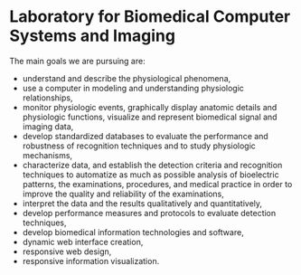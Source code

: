 # Laboratory for Biomedical Computer Systems and Imaging

The main goals we are pursuing are:
- understand and describe the physiological phenomena,
- use a computer in modeling and understanding physiologic relationships,
- monitor physiologic events, graphically display anatomic details and physiologic functions, visualize and represent biomedical signal and imaging data,
- develop standardized databases to evaluate the performance and robustness of recognition techniques and to study physiologic mechanisms,
- characterize data, and establish the detection criteria and recognition techniques to automatize as much as possible analysis of bioelectric patterns, the examinations, procedures, and medical practice in order to improve the quality and reliability of the examinations,
- interpret the data and the results qualitatively and quantitatively,
- develop performance measures and protocols to evaluate detection techniques,
- develop biomedical information technologies and software,
- dynamic web interface creation,
- responsive web design,
- responsive information visualization. 
